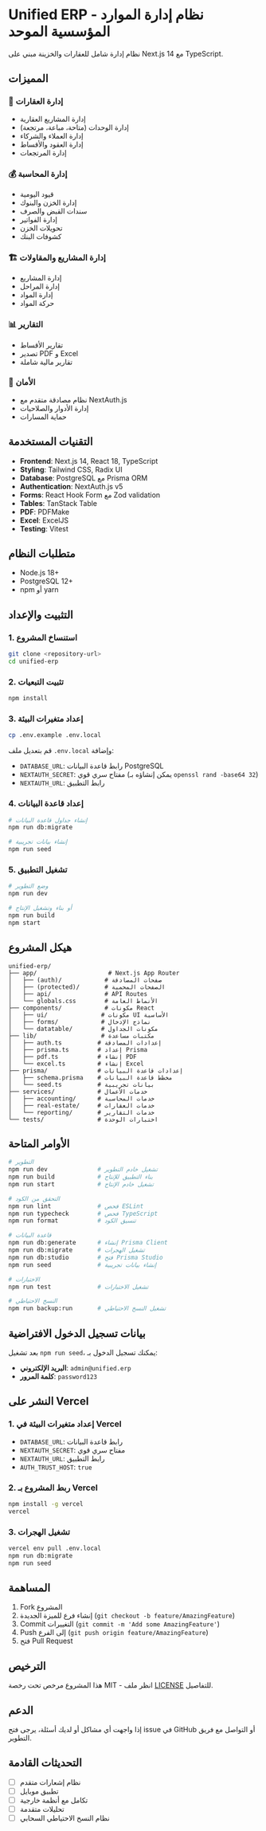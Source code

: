 # Unified ERP - نظام إدارة الموارد المؤسسية الموحد

نظام إدارة شامل للعقارات والخزينة مبني على Next.js 14 مع TypeScript.

## المميزات

### 🏢 إدارة العقارات
- إدارة المشاريع العقارية
- إدارة الوحدات (متاحة، مباعة، مرتجعة)
- إدارة العملاء والشركاء
- إدارة العقود والأقساط
- إدارة المرتجعات

### 💰 إدارة المحاسبة
- قيود اليومية
- إدارة الخزن والبنوك
- سندات القبض والصرف
- إدارة الفواتير
- تحويلات الخزن
- كشوفات البنك

### 🏗️ إدارة المشاريع والمقاولات
- إدارة المشاريع
- إدارة المراحل
- إدارة المواد
- حركة المواد

### 📊 التقارير
- تقارير الأقساط
- تصدير PDF و Excel
- تقارير مالية شاملة

### 🔐 الأمان
- نظام مصادقة متقدم مع NextAuth.js
- إدارة الأدوار والصلاحيات
- حماية المسارات

## التقنيات المستخدمة

- **Frontend**: Next.js 14, React 18, TypeScript
- **Styling**: Tailwind CSS, Radix UI
- **Database**: PostgreSQL مع Prisma ORM
- **Authentication**: NextAuth.js v5
- **Forms**: React Hook Form مع Zod validation
- **Tables**: TanStack Table
- **PDF**: PDFMake
- **Excel**: ExcelJS
- **Testing**: Vitest

## متطلبات النظام

- Node.js 18+ 
- PostgreSQL 12+
- npm أو yarn

## التثبيت والإعداد

### 1. استنساخ المشروع
```bash
git clone <repository-url>
cd unified-erp
```

### 2. تثبيت التبعيات
```bash
npm install
```

### 3. إعداد متغيرات البيئة
```bash
cp .env.example .env.local
```

قم بتعديل ملف `.env.local` وإضافة:
- `DATABASE_URL`: رابط قاعدة البيانات PostgreSQL
- `NEXTAUTH_SECRET`: مفتاح سري قوي (يمكن إنشاؤه بـ `openssl rand -base64 32`)
- `NEXTAUTH_URL`: رابط التطبيق

### 4. إعداد قاعدة البيانات
```bash
# إنشاء جداول قاعدة البيانات
npm run db:migrate

# إنشاء بيانات تجريبية
npm run seed
```

### 5. تشغيل التطبيق
```bash
# وضع التطوير
npm run dev

# أو بناء وتشغيل الإنتاج
npm run build
npm start
```

## هيكل المشروع

```
unified-erp/
├── app/                    # Next.js App Router
│   ├── (auth)/            # صفحات المصادقة
│   ├── (protected)/       # الصفحات المحمية
│   ├── api/               # API Routes
│   └── globals.css        # الأنماط العامة
├── components/            # مكونات React
│   ├── ui/               # مكونات UI الأساسية
│   ├── forms/            # نماذج الإدخال
│   └── datatable/        # مكونات الجداول
├── lib/                  # مكتبات مساعدة
│   ├── auth.ts          # إعدادات المصادقة
│   ├── prisma.ts        # إعداد Prisma
│   ├── pdf.ts           # إنشاء PDF
│   └── excel.ts         # إنشاء Excel
├── prisma/              # إعدادات قاعدة البيانات
│   ├── schema.prisma    # مخطط قاعدة البيانات
│   └── seed.ts          # بيانات تجريبية
├── services/            # خدمات الأعمال
│   ├── accounting/      # خدمات المحاسبة
│   ├── real-estate/     # خدمات العقارات
│   └── reporting/       # خدمات التقارير
└── tests/               # اختبارات الوحدة
```

## الأوامر المتاحة

```bash
# التطوير
npm run dev              # تشغيل خادم التطوير
npm run build            # بناء التطبيق للإنتاج
npm run start            # تشغيل خادم الإنتاج

# التحقق من الكود
npm run lint             # فحص ESLint
npm run typecheck        # فحص TypeScript
npm run format           # تنسيق الكود

# قاعدة البيانات
npm run db:generate      # إنشاء Prisma Client
npm run db:migrate       # تشغيل الهجرات
npm run db:studio        # فتح Prisma Studio
npm run seed             # إنشاء بيانات تجريبية

# الاختبارات
npm run test             # تشغيل الاختبارات

# النسخ الاحتياطي
npm run backup:run       # تشغيل النسخ الاحتياطي
```

## بيانات تسجيل الدخول الافتراضية

بعد تشغيل `npm run seed`، يمكنك تسجيل الدخول بـ:
- **البريد الإلكتروني**: `admin@unified.erp`
- **كلمة المرور**: `password123`

## النشر على Vercel

### 1. إعداد متغيرات البيئة في Vercel
- `DATABASE_URL`: رابط قاعدة البيانات
- `NEXTAUTH_SECRET`: مفتاح سري قوي
- `NEXTAUTH_URL`: رابط التطبيق
- `AUTH_TRUST_HOST`: `true`

### 2. ربط المشروع بـ Vercel
```bash
npm install -g vercel
vercel
```

### 3. تشغيل الهجرات
```bash
vercel env pull .env.local
npm run db:migrate
npm run seed
```

## المساهمة

1. Fork المشروع
2. إنشاء فرع للميزة الجديدة (`git checkout -b feature/AmazingFeature`)
3. Commit التغييرات (`git commit -m 'Add some AmazingFeature'`)
4. Push إلى الفرع (`git push origin feature/AmazingFeature`)
5. فتح Pull Request

## الترخيص

هذا المشروع مرخص تحت رخصة MIT - انظر ملف [LICENSE](LICENSE) للتفاصيل.

## الدعم

إذا واجهت أي مشاكل أو لديك أسئلة، يرجى فتح issue في GitHub أو التواصل مع فريق التطوير.

## التحديثات القادمة

- [ ] نظام إشعارات متقدم
- [ ] تطبيق موبايل
- [ ] تكامل مع أنظمة خارجية
- [ ] تحليلات متقدمة
- [ ] نظام النسخ الاحتياطي السحابي
